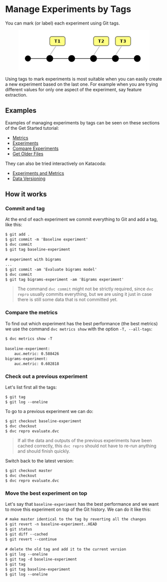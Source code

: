# Manage Experiments by Tags

You can mark (or label) each experiment using Git tags.

<p align="center">
<img src="/static/img/user-guide/experiments/tags.png" />
</p>

Using tags to mark experiments is most suitable when you can easily create a new
experiment based on the last one. For example when you are trying different
values for only one aspect of the experiment, say feature extraction.

## Examples

Examples of managing experiments by tags can be seen on these sections of the
Get Started tutorial:

- [Metrics](/doc/get-started/metrics)
- [Experiments](/doc/get-started/experiments)
- [Compare Experiments](/doc/get-started/compare-experiments)
- [Get Older Files](/doc/get-started/older-versions)

They can also be tried interactively on Katacoda:

- [Experiments and Metrics](https://katacoda.com/dvc/courses/get-started/experiments)
- [Data Versioning](https://katacoda.com/dvc/courses/get-started/versioning)

## How it works

### Commit and tag

At the end of each experiment we commit everything to Git and add a tag, like
this:

```dvc
$ git add .
$ git commit -m 'Baseline experiment'
$ dvc commit
$ git tag baseline-experiment

# experiment with bigrams
...
$ git commit -am 'Evaluate bigrams model'
$ dvc commit
$ git tag bigrams-experiment -am 'Bigrams experiment'
```

> The command `dvc commit` might not be strictly required, since `dvc repro`
> usually commits everything, but we are using it just in case there is still
> some data that is not committed yet.

### Compare the metrics

To find out which experiment has the best performance (the best metrics) we use
the command `dvc metrics show` with the option `-T, --all-tags`:

```dvc
$ dvc metrics show -T

baseline-experiment:
    auc.metric: 0.588426
bigrams-experiment:
    auc.metric: 0.602818
```

### Check out a previous experiment

Let's list first all the tags:

```dvc
$ git tag
$ git log --oneline
```

To go to a previous experiment we can do:

```dvc
$ git checkout baseline-experiment
$ dvc checkout
$ dvc repro evaluate.dvc
```

> If all the data and outputs of the previous experiments have been cached
> correctly, this `dvc repro` should not have to re-run anything and should
> finish quickly.

Switch back to the latest version:

```dvc
$ git checkout master
$ dvc checkout
$ dvc repro evaluate.dvc
```

### Move the best experiment on top

Let's say that `baseline-experiment` has the best performance and we want to
move this experiment on top of the Git history. We can do it like this:

```dvc
# make master identical to the tag by reverting all the changes
$ git revert -n baseline-experiment..HEAD
$ git status
$ git diff --cached
$ git revert --continue

# delete the old tag and add it to the current version
$ git log --oneline
$ git tag -d baseline-experiment
$ git tag
$ git tag baseline-experiment
$ git log --oneline
```
